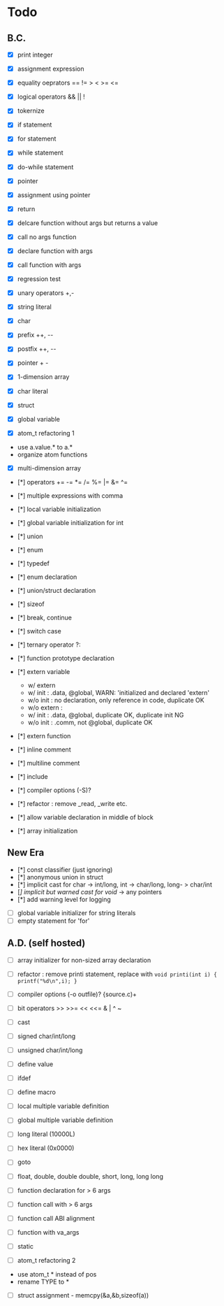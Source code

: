 # Todo

## B.C.

- [x] print integer
- [x] assignment expression

- [x] equality oeprators == != > < >= <=
- [x] logical operators && || !
- [x] tokernize

- [x] if statement
- [x] for statement
- [x] while statement
- [x] do-while statement

- [x] pointer
- [x] assignment using pointer

- [x] return
- [x] delcare function without args but returns a value
- [x] call no args function
- [x] declare function with args
- [x] call function with args

- [x] regression test

- [x] unary operators +,-
- [x] string literal
- [x] char
- [x] prefix ++, --
- [x] postfix ++, --

- [x] pointer + -
- [x] 1-dimension array

- [x] char literal

- [x] struct

- [x] global variable

- [x] atom_t refactoring 1
 - use a.value.* to a.*
 - organize atom functions

- [x] multi-dimension array

- [*] operators += -= *= /= %= |= &= ^=
- [*] multiple expressions with comma

- [*] local variable initialization
- [*] global variable initialization for int

- [*] union
- [*] enum

- [*] typedef
- [*] enum declaration
- [*] union/struct declaration

- [*] sizeof

- [*] break, continue

- [*] switch case
- [*] ternary operator ?:

- [*] function prototype declaration

- [*] extern variable 
  - w/ extern
   - w/ init : .data, @global, WARN: 'initialized and declared 'extern'
   - w/o init : no declaration, only reference in code, duplicate OK
  - w/o extern : 
   - w/ init : .data, @global, duplicate OK, duplicate init NG
   - w/o init : .comm, not @global, duplicate OK

- [*] extern function

- [*] inline comment
- [*] multiline comment

- [*] include

- [*] compiler options (-S)? 

- [*] refactor : remove _read, _write etc.

- [*] allow variable declaration in middle of block
- [*] array initialization


## New Era

- [*] const classifier (just ignoring)
- [*] anonymous union in struct
- [*] implicit cast for char -> int/long, int -> char/long, long- > char/int
- [*] implicit but warned cast for void* -> any pointers
- [*] add warning level for logging
- [ ] global variable initializer for string literals
- [ ] empty statement for 'for'

## A.D. (self hosted)
- [ ] array initializer for non-sized array declaration

- [ ] refactor : remove printi statement, replace with `void printi(int i) { printf("%d\n",i); }`

- [ ] compiler options (-o outfile)? {source.c)+

- [ ] bit operators >> >>= << <<= & | ^  ~

- [ ] cast
- [ ] signed char/int/long
- [ ] unsigned char/int/long

- [ ] define value
- [ ] ifdef
- [ ] define macro

- [ ] local multiple variable definition
- [ ] global multiple variable definition

- [ ] long literal (10000L)
- [ ] hex literal (0x0000)

- [ ] goto

- [ ] float, double, double double, short, long, long long

- [ ] function declaration for > 6 args
- [ ] function call with > 6 args
- [ ] function call ABI alignment

- [ ] function with va_args

- [ ] static

- [ ] atom_t refactoring 2
 - use atom_t * instead of pos
 - rename TYPE to *

- [ ] struct assignment - memcpy(&a,&b,sizeof(a))
